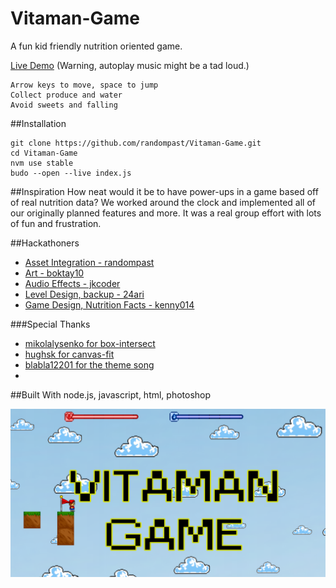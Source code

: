 # Vitaman-Game
A fun kid friendly nutrition oriented game.

[Live Demo](http://randompast.github.io/Vitaman-Game/)  (Warning, autoplay music might be a tad loud.)

    Arrow keys to move, space to jump
    Collect produce and water
    Avoid sweets and falling

##Installation

    git clone https://github.com/randompast/Vitaman-Game.git
    cd Vitaman-Game
    nvm use stable
    budo --open --live index.js

##Inspiration
How neat would it be to have power-ups in a game based off of real nutrition data? We worked around the clock and implemented all of our originally planned features and more. It was a real group effort with lots of fun and frustration.

##Hackathoners
* [Asset Integration - randompast](https://github.com/randompast)
* [Art - boktay10](https://github.com/boktay10)
* [Audio Effects - jkcoder](https://github.com/jkcoder)
* [Level Design, backup - 24ari](https://github.com/24ari)
* [Game Design, Nutrition Facts - kenny014](https://github.com/kenny014)

###Special Thanks
    
* [mikolalysenko for box-intersect](https://github.com/mikolalysenko/box-intersect)
* [hughsk for canvas-fit](https://github.com/hughsk/canvas-fit)
* [blabla12201 for the theme song](https://twitter.com/blabla12201)
* 
##Built With
node.js, javascript, html, photoshop

![Screenshot](https://github.com/randompast/Vitaman-Game/blob/master/TitleScreen.png)
